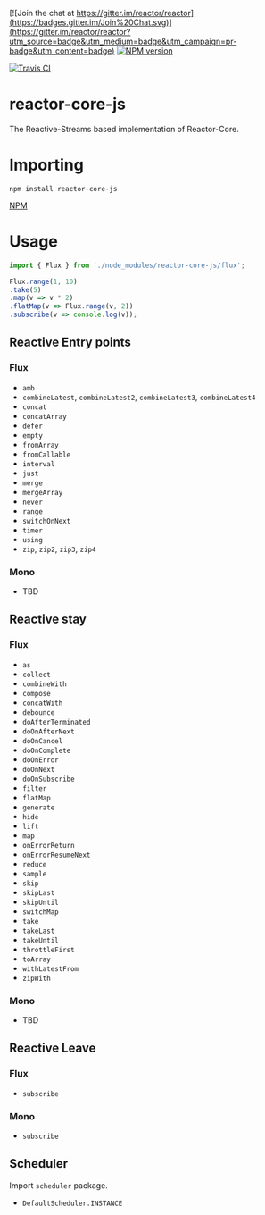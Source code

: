 [![Join the chat at https://gitter.im/reactor/reactor](https://badges.gitter.im/Join%20Chat.svg)](https://gitter.im/reactor/reactor?utm_source=badge&utm_medium=badge&utm_campaign=pr-badge&utm_content=badge) [![NPM version](https://img.shields.io/npm/v/reactor-core-js.svg)](https://www.npmjs.com/package/reactor-core-js)

[![Travis CI](https://travis-ci.org/reactor/reactor-core-js.svg?branch=master)](https://travis-ci.org/reactor/reactor-core-js)

# reactor-core-js

The Reactive-Streams based implementation of Reactor-Core.

# Importing

```
npm install reactor-core-js
```

[NPM](https://www.npmjs.com/package/reactor-core-js/)

# Usage

```javascript
import { Flux } from './node_modules/reactor-core-js/flux';

Flux.range(1, 10)
.take(5)
.map(v => v * 2)
.flatMap(v => Flux.range(v, 2))
.subscribe(v => console.log(v));
```

## Reactive Entry points

### Flux

  - `amb`
  - `combineLatest`, `combineLatest2`, `combineLatest3`, `combineLatest4`
  - `concat`
  - `concatArray`
  - `defer`
  - `empty`
  - `fromArray`
  - `fromCallable`
  - `interval`
  - `just`
  - `merge`
  - `mergeArray`
  - `never`
  - `range`
  - `switchOnNext`
  - `timer`
  - `using`
  - `zip`, `zip2`, `zip3`, `zip4`

### Mono

  - TBD

## Reactive stay

### Flux

  - `as`
  - `collect`
  - `combineWith`
  - `compose`
  - `concatWith`
  - `debounce`
  - `doAfterTerminated`
  - `doOnAfterNext`
  - `doOnCancel`
  - `doOnComplete`
  - `doOnError`
  - `doOnNext`
  - `doOnSubscribe`
  - `filter`
  - `flatMap`
  - `generate`
  - `hide`
  - `lift`
  - `map`
  - `onErrorReturn`
  - `onErrorResumeNext`
  - `reduce`
  - `sample`
  - `skip`
  - `skipLast`
  - `skipUntil`
  - `switchMap`
  - `take`
  - `takeLast`
  - `takeUntil`
  - `throttleFirst`
  - `toArray`
  - `withLatestFrom`
  - `zipWith`

### Mono

  - TBD

## Reactive Leave

### Flux

  - `subscribe`

### Mono

  - `subscribe`


## Scheduler

Import `scheduler` package.

  - `DefaultScheduler.INSTANCE`
